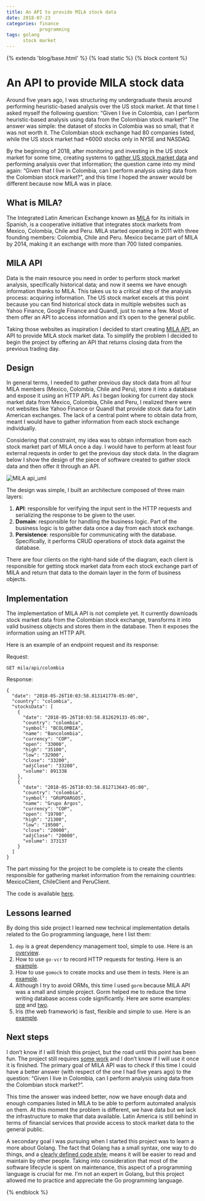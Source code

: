 ```yaml
---
title: An API to provide MILA stock data
date: 2018-07-23
categories: finance
            programming
tags: golang
      stock market
---
```


{% extends 'blog/base.html' %}
{% load static %}
{% block content %}

# An API to provide MILA stock data

Around five years ago, I was structuring my undergraduate thesis around performing heuristic-based analysis over the US stock market. At that time I asked myself the following question: “Given I live in Colombia, can I perform heuristic-based analysis using data from the Colombian stock market?” The answer was simple: the dataset of stocks in Colombia was so small, that it was not worth it. The Colombian stock exchange had 80 companies listed, while the US stock market had +6000 stocks only in NYSE and NASDAQ.

By the beginning of 2018, after monitoring and investing in the US stock market for some time, creating systems to [gather US stock market data](https://github.com/julianespinel/stockreader) and performing analysis over that information; the question came into my mind again: “Given that I live in Colombia, can I perform analysis using data from the Colombian stock market?”, and this time I hoped the answer would be different because now MILA was in place.

## What is MILA?

The Integrated Latin American Exchange known as [MILA](https://en.wikipedia.org/wiki/Mercado_Integrado_Latinoamericano) for its initials in Spanish, is a cooperative initiative that integrates stock markets from Mexico, Colombia, Chile and Peru. MILA started operating in 2011 with three founding members: Colombia, Chile and Peru. Mexico became part of MILA by 2014, making it an exchange with more than 700 listed companies.

## MILA API

Data is the main resource you need in order to perform stock market analysis, specifically historical data; and now it seems we have enough information thanks to MILA. This takes us to a critical step of the analysis process: acquiring information. The US stock market excels at this point because you can find historical stock data in multiple websites such as Yahoo Finance, Google Finance and Quandl, just to name a few. Most of them offer an API to access information and it’s open to the general public.

Taking those websites as inspiration I decided to start creating [MILA API](https://github.com/julianespinel/mila-api), an API to provide MILA stock market data. To simplify the problem I decided to begin the project by offering an API that returns closing data from the previous trading day.

## Design

In general terms, I needed to gather previous day stock data from all four MILA members (Mexico, Colombia, Chile and Peru), store it into a database and expose it using an HTTP API. As I began looking for current day stock market data from Mexico, Colombia, Chile and Peru, I realized there were not websites like Yahoo Finance or Quandl that provide stock data for Latin American exchanges. The lack of a central point where to obtain data from, meant I would have to gather information from each stock exchange individually.

Considering that constraint, my idea was to obtain information from each stock market part of MILA once a day. I would have to perform at least four external requests in order to get the previous day stock data. In the diagram below I show the design of the piece of software created to gather stock data and then offer it through an API.

![MILA api_uml](blog/mila_api.png)

The design was simple, I built an architecture composed of three main layers:

1. **API**: responsible for verifying the input sent in the HTTP requests and serializing the response to be given to the user.
1. **Domain**: responsible for handling the business logic. Part of the business logic is to gather data once a day from each stock exchange.
1. **Persistence**: responsible for communicating with the database. Specifically, it performs CRUD operations of stock data against the database.

There are four clients on the right-hand side of the diagram, each client is responsible for getting stock market data from each stock exchange part of MILA and return that data to the domain layer in the form of business objects.

## Implementation

The implementation of MILA API is not complete yet. It currently downloads stock market data from the Colombian stock exchange, transforms it into valid business objects and stores them in the database. Then it exposes the information using an HTTP API.

Here is an example of an endpoint request and its response:

Request:
```
GET mila/api/colombia
```

Response:
```
{
  "date": "2018-05-26T10:03:58.813141778-05:00",
  "country": "colombia",
  "stocksData": [
    {
      "date": "2018-05-26T10:03:58.812629133-05:00",
      "country": "colombia",
      "symbol": "BCOLOMBIA",
      "name": "Bancolombia",
      "currency": "COP",
      "open": "33000",
      "high": "35100",
      "low": "32900",
      "close": "33200",
      "adjClose": "33200",
      "volume": 891338
    },
    {
      "date": "2018-05-26T10:03:58.812713643-05:00",
      "country": "colombia",
      "symbol": "GRUPOARGOS",
      "name": "Grupo Argos",
      "currency": "COP",
      "open": "19700",
      "high": "21300",
      "low": "19500",
      "close": "20000",
      "adjClose": "20000",
      "volume": 373137
    }
  ]
}
```

The part missing for the project to be complete is to create the clients responsible for gathering market information from the remaining countries: MexicoClient, ChileClient and PeruClient.

The code is available [here](https://github.com/julianespinel/mila-api).

## Lessons learned

By doing this side project I learned new technical implementation details related to the Go programming language, here I list them:

1. `dep` is a great dependency management tool, simple to use. Here is an [overview](https://golang.github.io/dep/docs/daily-dep.html).
1. How to use `go-vcr` to record HTTP requests for testing. Here is an [example](https://github.com/julianespinel/mila-api/blob/c8fa9e8e46d0b66d41acaad52330722b3b68144c/bvc/client_test.go#L14-L27).
3. How to use `gomock` to create mocks and use them in tests. Here is an [example](https://github.com/julianespinel/mila-api/blob/f0a12e5b50c950a36c0b51a4b0bc1813fc7b116a/core/domain_test.go#L29-L30).
1. Although I try to avoid ORMs, this time I used `gorm` because MILA API was a small and simple project. Gorm helped me to reduce the time writing database access code significantly. Here are some examples: [one](https://github.com/julianespinel/mila-api/blob/a0a7f14e8697478f9c4458392c570b29e3d1ca74/models/stock.go#L11-L14) and [two](https://github.com/julianespinel/mila-api/blob/f0a12e5b50c950a36c0b51a4b0bc1813fc7b116a/core/persistence.go).
1. Iris (the web framework) is fast, flexible and simple to use. Here is an [example](https://github.com/julianespinel/mila-api/blob/1777c037212b5dcc1e44267253f026530fe3e058/main.go#L60-L68).

## Next steps

I don’t know if I will finish this project, but the road until this point has been fun. The project still requires [some work](https://github.com/julianespinel/mila-api/issues) and I don’t know if I will use it once it is finished. The primary goal of MILA API was to check if this time I could have a better answer (with respect of the one I had five years ago) to the question: “Given I live in Colombia, can I perform analysis using data from the Colombian stock market?”.

This time the answer was indeed better, now we have enough data and enough companies listed in MILA to be able to perform automated analysis on them. At this moment the problem is different, we have data but we lack the infrastructure to make that data available. Latin America is still behind in terms of financial services that provide access to stock market data to the general public.

A secondary goal I was pursuing when I started this project was to learn a more about Golang. The fact that Golang has a small syntax, one way to do things, and a [clearly defined code style](https://blog.golang.org/go-fmt-your-code); means it will be easier to read and maintain by other people. Taking into consideration that most of the software lifecycle is spent on maintenance, this aspect of a programming language is crucial for me. I’m not an expert in Golang, but this project allowed me to practice and appreciate the Go programming language.

{% endblock %}
